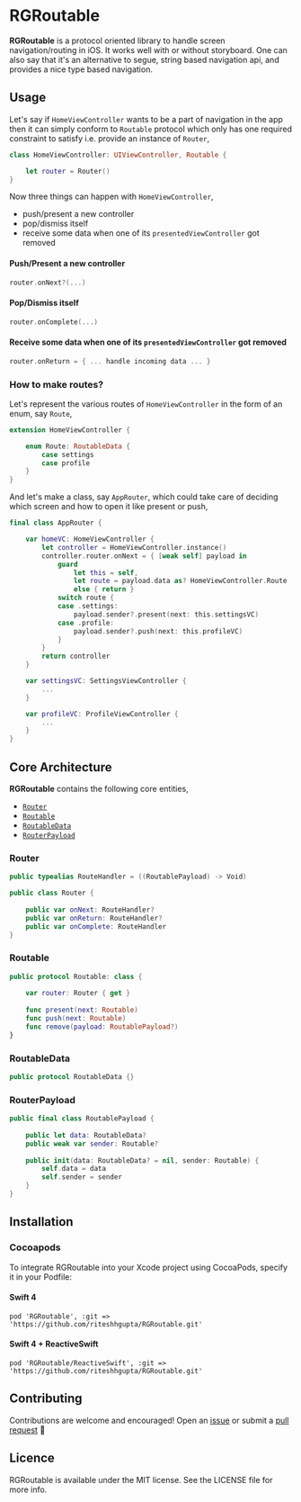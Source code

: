 # RGRoutable

**RGRoutable** is a protocol oriented library to handle screen navigation/routing in iOS. It works well with or without storyboard. One can also say that it's an alternative to segue, string based navigation api, and provides a nice type based navigation.

## Usage

Let's say if `HomeViewController` wants to be a part of navigation in the app then it can simply conform to `Routable` protocol which only has one required constraint to satisfy i.e. provide an instance of `Router`,

```swift
class HomeViewController: UIViewController, Routable {

	let router = Router()
}
```

Now three things can happen with `HomeViewController`,

- push/present a new controller
- pop/dismiss itself
- receive some data when one of its `presentedViewController` got removed

#### Push/Present a new controller

```swift
router.onNext?(...)
```

#### Pop/Dismiss itself

```swift
router.onComplete(...)
```

#### Receive some data when one of its `presentedViewController` got removed

```swift
router.onReturn = { ... handle incoming data ... }
```

### How to make routes?
Let's represent the various routes of `HomeViewController` in the form of an enum, say `Route`,

```swift
extension HomeViewController {

	enum Route: RoutableData {
		case settings
		case profile
	}
}
```

And let's make a class, say `AppRouter`, which could take care of deciding which screen and how to open it like present or push,

```swift
final class AppRouter {

	var homeVC: HomeViewController {
		let controller = HomeViewController.instance()
		controller.router.onNext = { [weak self] payload in
			guard 
				let this = self, 
				let route = payload.data as? HomeViewController.Route 
				else { return }
			switch route {
			case .settings: 
				payload.sender?.present(next: this.settingsVC)
			case .profile: 
				payload.sender?.push(next: this.profileVC)
			}
		}
		return controller
	}

	var settingsVC: SettingsViewController {
		...
	}

	var profileVC: ProfileViewController {
		...
	}
}
```

## Core Architecture

**RGRoutable** contains the following core entities,

- [`Router`](Source/Core/Router.swift)
- [`Routable`](Source/Core/Routable.swift)
- [`RoutableData`](Source/Core/Routable.swift)
- [`RouterPayload`](Source/Core/RouterPayload.swift)

### Router

```swift
public typealias RouteHandler = ((RoutablePayload) -> Void)

public class Router {
	
	public var onNext: RouteHandler?
	public var onReturn: RouteHandler?
	public var onComplete: RouteHandler
}
```

### Routable

```swift
public protocol Routable: class {
	
	var router: Router { get }
	
	func present(next: Routable)
	func push(next: Routable)
	func remove(payload: RoutablePayload?)
}
```

### RoutableData

```swift
public protocol RoutableData {}
```

### RouterPayload

```swift
public final class RoutablePayload {
	
	public let data: RoutableData?
	public weak var sender: Routable?
	
	public init(data: RoutableData? = nil, sender: Routable) {
		self.data = data
		self.sender = sender
	}
}
```

## Installation

### Cocoapods

To integrate RGRoutable into your Xcode project using CocoaPods, specify it in your Podfile:

#### Swift 4

```
pod 'RGRoutable', :git => 'https://github.com/riteshhgupta/RGRoutable.git'
```

#### Swift 4 + ReactiveSwift

```
pod 'RGRoutable/ReactiveSwift', :git => 'https://github.com/riteshhgupta/RGRoutable.git'
```

## Contributing

Contributions are welcome and encouraged! Open an [issue](https://github.com/riteshhgupta/RGRoutable/issues/new) or submit a [pull request](https://github.com/riteshhgupta/RGRoutable/compare) 🚀

## Licence

RGRoutable is available under the MIT license. See the LICENSE file for more info.
